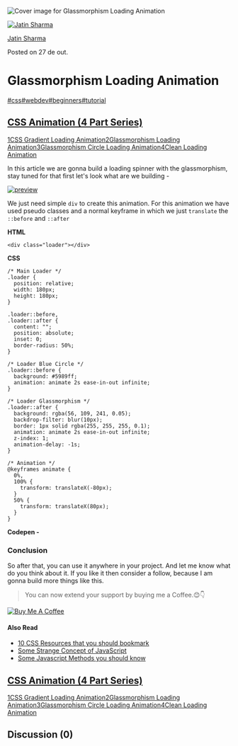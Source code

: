 ![Cover image for Glassmorphism Loading Animation ](https://res.cloudinary.com/practicaldev/image/fetch/s--I0UGzl9g--/c_imagga_scale,f_auto,fl_progressive,h_420,q_auto,w_1000/https://dev-to-uploads.s3.amazonaws.com/uploads/articles/y0obakcmicuvmbn8cgq3.png)

[![Jatin Sharma](https://res.cloudinary.com/practicaldev/image/fetch/s--6HN7dTzY--/c_fill,f_auto,fl_progressive,h_50,q_auto,w_50/https://dev-to-uploads.s3.amazonaws.com/uploads/user/profile_image/495014/14a7b692-e1b9-4db5-a6fd-be595b7a856b.png)](https://dev.to/j471n)

[Jatin Sharma](https://dev.to/j471n)

Posted on 27 de out.

# Glassmorphism Loading Animation

[#css](https://dev.to/t/css)[#webdev](https://dev.to/t/webdev)[#beginners](https://dev.to/t/beginners)[#tutorial](https://dev.to/t/tutorial)

## [CSS Animation (4 Part Series)](https://dev.to/j471n/series/15128)

[1CSS Gradient Loading Animation](https://dev.to/j471n/css-gradient-loading-animation-2695)[2Glassmorphism Loading Animation](https://dev.to/j471n/glassmorphism-loading-animation-4n2m)[3Glassmorphism Circle Loading Animation](https://dev.to/j471n/glassmorphism-circle-loading-animation-1cda)[4Clean Loading Animation](https://dev.to/j471n/clean-loading-animation-4cl9)

In this article we are gonna build a loading spinner with the glassmorphism, stay tuned for that first let's look what are we building -

[![preview](https://res.cloudinary.com/practicaldev/image/fetch/s--Er5_Ln4v--/c_limit%2Cf_auto%2Cfl_progressive%2Cq_66%2Cw_880/https://i.imgur.com/3qp2yPz.gif)](https://res.cloudinary.com/practicaldev/image/fetch/s--Er5_Ln4v--/c_limit%2Cf_auto%2Cfl_progressive%2Cq_66%2Cw_880/https://i.imgur.com/3qp2yPz.gif)

We just need simple `div` to create this animation. For this animation we have used pseudo classes and a normal keyframe in which we just `translate` the `::before` and `::after`

**HTML**

```
<div class="loader"></div>
```



**CSS**

```
/* Main Loader */
.loader {
  position: relative;
  width: 180px;
  height: 180px;
}

.loader::before,
.loader::after {
  content: "";
  position: absolute;
  inset: 0;
  border-radius: 50%;
}

/* Loader Blue Circle */
.loader::before {
  background: #5989ff;
  animation: animate 2s ease-in-out infinite;
}

/* Loader Glassmorphism */
.loader::after {
  background: rgba(56, 109, 241, 0.05);
  backdrop-filter: blur(10px);
  border: 1px solid rgba(255, 255, 255, 0.1);
  animation: animate 2s ease-in-out infinite;
  z-index: 1;
  animation-delay: -1s;
}

/* Animation */
@keyframes animate {
  0%,
  100% {
    transform: translateX(-80px);
  }
  50% {
    transform: translateX(80px);
  }
}
```



**Codepen -**

### Conclusion

So after that, you can use it anywhere in your project. And let me know what do you think about it. If you like it then consider a follow, because I am gonna build more things like this.

> You can now extend your support by buying me a Coffee.😊👇

[![Buy Me A Coffee](https://res.cloudinary.com/practicaldev/image/fetch/s--Rb9xKs4G--/c_limit%2Cf_auto%2Cfl_progressive%2Cq_auto%2Cw_880/https://cdn.buymeacoffee.com/buttons/v2/default-yellow.png)](https://www.buymeacoffee.com/j471n)

#### Also Read

- [10 CSS Resources that you should bookmark](https://dev.to/j471n/10-css-resources-that-you-should-bookmark-46l6)
- [Some Strange Concept of JavaScript](https://dev.to/j471n/some-strange-concept-of-javascript-4icc)
- [Some Javascript Methods you should know](https://dev.to/j471n/some-javascript-methods-you-should-know-i15)

## [CSS Animation (4 Part Series)](https://dev.to/j471n/series/15128)

[1CSS Gradient Loading Animation](https://dev.to/j471n/css-gradient-loading-animation-2695)[2Glassmorphism Loading Animation](https://dev.to/j471n/glassmorphism-loading-animation-4n2m)[3Glassmorphism Circle Loading Animation](https://dev.to/j471n/glassmorphism-circle-loading-animation-1cda)[4Clean Loading Animation](https://dev.to/j471n/clean-loading-animation-4cl9)

## Discussion (0)